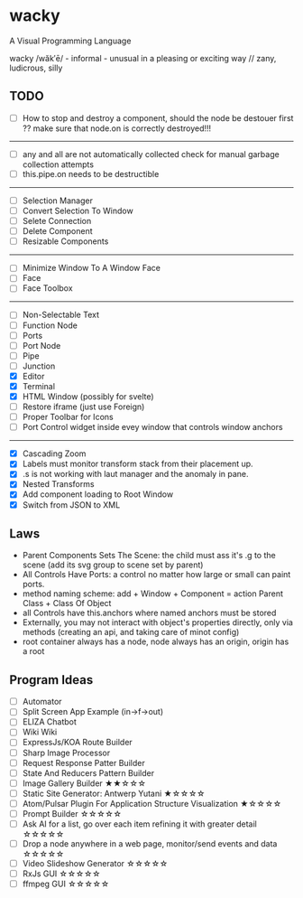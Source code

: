 # wacky
A Visual Programming Language

wacky /wăk′ē/ - informal - unusual in a pleasing or exciting way // zany, ludicrous, silly

## TODO

- [ ] How to stop  and destroy a component, should the node be destouer first ?? make sure that node.on is correctly destroyed!!!

---

- [ ] any and all are not automatically collected check for manual garbage collection attempts
- [ ] this.pipe.on needs to be destructible

---

- [ ] Selection Manager
- [ ] Convert Selection To Window
- [ ] Selete Connection
- [ ] Delete Component
- [ ] Resizable Components

---

- [ ] Minimize Window To A Window Face
- [ ] Face
- [ ] Face Toolbox

---

- [ ] Non-Selectable Text
- [ ] Function Node
- [ ] Ports
- [ ] Port Node
- [ ] Pipe
- [ ] Junction
- [x] Editor
- [x] Terminal
- [x] HTML Window (possibly for svelte)
- [ ] Restore iframe (just use Foreign)
- [ ] Proper Toolbar for Icons
- [ ] Port Control widget inside evey window that controls window anchors

---

- [x] Cascading Zoom
- [x] Labels must monitor transform stack from their placement up.
- [x] .s is not working with laut manager and the anomaly in pane.
- [x] Nested Transforms
- [x] Add component loading to Root Window
- [x] Switch from JSON to XML

## Laws
- Parent Components Sets The Scene: the child must ass it's .g to the scene (add its svg group to scene set by parent)
- All Controls Have Ports: a control no matter how large or small can paint ports.
- method naming scheme: add + Window + Component = action Parent Class + Class Of Object
- all Controls have this.anchors where named anchors must be stored
- Externally, you may not interact with object's properties directly, only via methods (creating an api, and taking care of minot config)
- root container always has a node, node always has an origin, origin has a root

## Program Ideas
- [ ] Automator
- [ ] Split Screen App Example (in->f->out)
- [ ] ELIZA Chatbot
- [ ] Wiki Wiki
- [ ] ExpressJs/KOA Route Builder
- [ ] Sharp Image Processor
- [ ] Request Response Patter Builder
- [ ] State And Reducers Pattern Builder
- [ ] Image Gallery Builder ★★☆☆☆
- [ ] Static Site Generator: Antwerp Yutani ★☆☆☆☆
- [ ] Atom/Pulsar Plugin For Application Structure Visualization ★☆☆☆☆
- [ ] Prompt Builder ☆☆☆☆☆
- [ ] Ask AI for a list, go over each item refining it with greater detail ☆☆☆☆☆
- [ ] Drop a node anywhere in a web page, monitor/send events and data ☆☆☆☆☆
- [ ] Video Slideshow Generator ☆☆☆☆☆
- [ ] RxJs GUI ☆☆☆☆☆
- [ ] ffmpeg GUI ☆☆☆☆☆
